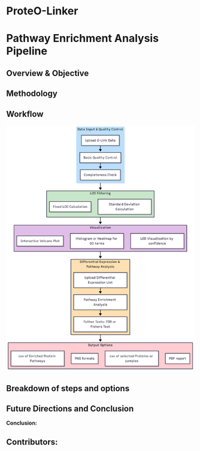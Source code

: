 # ProteO-Linker

# Pathway Enrichment Analysis Pipeline

## Overview & Objective
## Methodology

## Workflow
![Flowchart](Diagram_color_v3.png)

## Breakdown of steps and options

## Future Directions and Conclusion

**Conclusion:**

## Contributors: 
